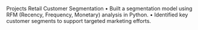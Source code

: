 Projects
Retail Customer Segmentation
• Built a segmentation model using RFM (Recency, Frequency, Monetary) analysis in Python.
• Identified key customer segments to support targeted marketing efforts.
